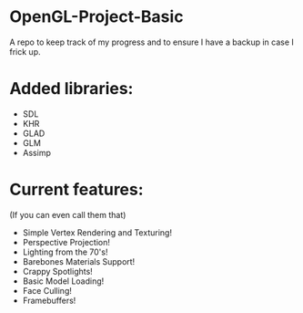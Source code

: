 # OpenGL-Project-Basic
 A repo to keep track of my progress and to ensure I have a backup in case I frick up.

# Added libraries:
- SDL
- KHR
- GLAD
- GLM
- Assimp

# Current features:
(If you can even call them that)

- Simple Vertex Rendering and Texturing!
- Perspective Projection!
- Lighting from the 70's!
- Barebones Materials Support!
- Crappy Spotlights!
- Basic Model Loading!
- Face Culling!
- Framebuffers!